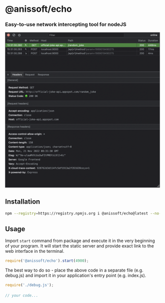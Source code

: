 # @anissoft/echo

### Easy-to-use network intercepting tool for nodeJS

![UI Example](screenshots/ui.png)

## Installation

```sh
npm --registry=https://registry.npmjs.org i @anissoft/echo@latest --no-save
```

## Usage

Import `start` command from package and execute it in the very beginning of your program. It will start the static server and provide exact link to the web interface in the terminal.

```js
require('@anissoft/echo').start(4900);
```

The best way to do so -  place the above code in a separate file (e.g. debug.js) and import it in your application's entry point (e.g. index.js).

```js
require('./debug.js');

// your code...
```

